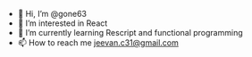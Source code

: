 - 👋 Hi, I’m @gone63
- 👀 I’m interested in React
- 🌱 I’m currently learning Rescript and functional programming
- 📫 How to reach me jeevan.c31@gmail.com

<!---
gone63/gone63 is a ✨ special ✨ repository because its `README.md` (this file) appears on your GitHub profile.
You can click the Preview link to take a look at your changes.
--->
